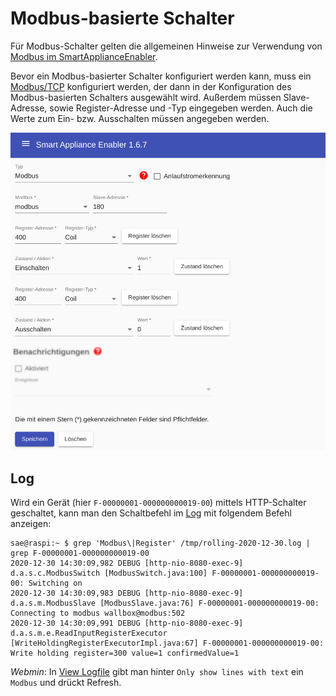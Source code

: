 # Modbus-basierte Schalter

Für Modbus-Schalter gelten die allgemeinen Hinweise zur Verwendung von [Modbus im SmartApplianceEnabler](Modbus_DE.md).

Bevor ein Modbus-basierter Schalter konfiguriert werden kann, muss ein [Modbus/TCP](Settings_DE.md#Modbus) konfiguriert werden, der dann in der Konfiguration des Modbus-basierten Schalters ausgewählt wird.
Außerdem müssen Slave-Adresse, sowie  Register-Adresse und -Typ eingegeben werden. Auch die Werte zum Ein- bzw. Ausschalten müssen angegeben werden.

![Modbus Switch](../pics/fe/ModbusSwitch.png)

## Log

Wird ein Gerät (hier `F-00000001-000000000019-00`) mittels HTTP-Schalter geschaltet, kann man den Schaltbefehl im [Log](Logging_DE.md) mit folgendem Befehl anzeigen:

```console
sae@raspi:~ $ grep 'Modbus\|Register' /tmp/rolling-2020-12-30.log | grep F-00000001-000000000019-00
2020-12-30 14:30:09,982 DEBUG [http-nio-8080-exec-9] d.a.s.c.ModbusSwitch [ModbusSwitch.java:100] F-00000001-000000000019-00: Switching on
2020-12-30 14:30:09,983 DEBUG [http-nio-8080-exec-9] d.a.s.m.ModbusSlave [ModbusSlave.java:76] F-00000001-000000000019-00: Connecting to modbus wallbox@modbus:502
2020-12-30 14:30:09,991 DEBUG [http-nio-8080-exec-9] d.a.s.m.e.ReadInputRegisterExecutor [WriteHoldingRegisterExecutorImpl.java:67] F-00000001-000000000019-00: Write holding register=300 value=1 confirmedValue=1
```

*Webmin*: In [View Logfile](Logging_DE.md#webmin-logs) gibt man hinter `Only show lines with text` ein `Modbus` und drückt Refresh.

